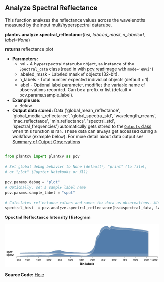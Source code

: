 ## Analyze Spectral Reflectance 

This function analyzes the reflectance values across the wavelengths measured by the input multi/hyperspectral datacube.

**plantcv.analyze.spectral_reflectance**(*hsi, labeled_mask, n_labels=1, label=None*)

**returns** reflectance plot

- **Parameters:**
    - hsi           - A hyperspectral datacube object, an instance of the `Spectral_data` class (read in with [pcv.readimage](read_image.md) with `mode='envi'`)
    - labeled_mask  - Labeled mask of objects (32-bit).
    - n_labels      - Total number expected individual objects (default = 1).
    - label - Optional label parameter, modifies the variable name of observations recorded. Can be a prefix or list (default = pcv.params.sample_label).
- **Example use:**
    - Below 
- **Output data stored:** Data ('global_mean_reflectance', 'global_median_reflectance', 'global_spectral_std', 'wavelength_means', 'max_reflectance', 
    'min_reflectance', 'spectral_std', 'spectral_frequencies') automatically gets stored to the 
    [`Outputs` class](outputs.md) when this function is ran. 
    These data can always get accessed during a workflow (example below). For more detail about data output see [Summary of Output Observations](output_measurements.md#summary-of-output-observations)

```python

from plantcv import plantcv as pcv

# Set global debug behavior to None (default), "print" (to file), 
# or "plot" (Jupyter Notebooks or X11)

pcv.params.debug = "plot"
# Optionally, set a sample label name
pcv.params.sample_label = "spot"

# Calculates reflectance values and saves the data as observations. Also provides a histogram of this data
spectral_hist  = pcv.analyze.spectral_reflectance(hsi=spectral_data, labeled_mask=mask, n_labels=2)

```

**Spectral Reflectance Intensity Histogram**

![Screenshot](img/documentation_images/analyze_spectral_reflectance/spectral_plot.png)

**Source Code:** [Here](https://github.com/danforthcenter/plantcv/blob/main/plantcv/plantcv/analyze/spectral_reflectance.py)
